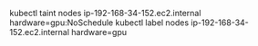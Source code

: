 kubectl taint nodes ip-192-168-34-152.ec2.internal hardware=gpu:NoSchedule
kubectl label nodes ip-192-168-34-152.ec2.internal hardware=gpu